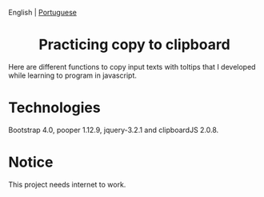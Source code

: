 English | [Portuguese](README-ptbr.md)

<h1 align="center">Practicing copy to clipboard</h1>

Here are different functions to copy input texts with toltips
that I developed while learning to program in javascript.

# Technologies

Bootstrap 4.0, pooper 1.12.9, jquery-3.2.1 and clipboardJS 2.0.8.

# Notice

This project needs internet to work.
 

